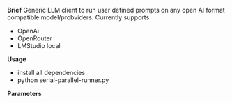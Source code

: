 **Brief**
Generic LLM client to run user defined prompts on any open AI format compatible model/probviders.
Currently supports
- OpenAi
- OpenRouter
- LMStudio local

**Usage**
- install all dependencies
- python serial-parallel-runner.py

**Parameters**
